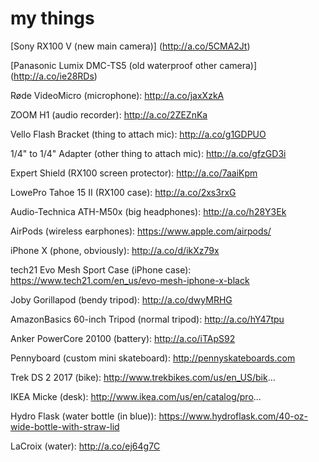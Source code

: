 # my things
[Sony RX100 V (new main camera)] (http://a.co/5CMA2Jt)

[Panasonic Lumix DMC-TS5 (old waterproof other camera)] (http://a.co/ie28RDs)

Røde VideoMicro (microphone): http://a.co/jaxXzkA

ZOOM H1 (audio recorder): http://a.co/2ZEZnKa

Vello Flash Bracket (thing to attach mic): http://a.co/g1GDPUO

1/4" to 1/4" Adapter (other thing to attach mic): http://a.co/gfzGD3i

Expert Shield (RX100 screen protector): http://a.co/7aaiKpm

LowePro Tahoe 15 II (RX100 case): http://a.co/2xs3rxG

Audio-Technica ATH-M50x (big headphones): http://a.co/h28Y3Ek

AirPods (wireless earphones): https://www.apple.com/airpods/

iPhone X (phone, obviously): http://a.co/d/ikXz79x

tech21 Evo Mesh Sport Case (iPhone case): https://www.tech21.com/en_us/evo-mesh-iphone-x-black

Joby Gorillapod (bendy tripod): http://a.co/dwyMRHG

AmazonBasics 60-inch Tripod (normal tripod): http://a.co/hY47tpu

Anker PowerCore 20100 (battery): http://a.co/iTApS92

Pennyboard (custom mini skateboard): http://pennyskateboards.com

Trek DS 2 2017 (bike): http://www.trekbikes.com/us/en_US/bik...

IKEA Micke (desk): http://www.ikea.com/us/en/catalog/pro...

Hydro Flask (water bottle (in blue)): https://www.hydroflask.com/40-oz-wide-bottle-with-straw-lid

LaCroix (water): http://a.co/ej64g7C
